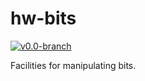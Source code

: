 # hw-bits
[![v0.0-branch](https://circleci.com/gh/haskell-works/hw-bits/tree/v0.0-branch.svg?style=svg)](https://circleci.com/gh/haskell-works/hw-bits/tree/v0.0-branch)

Facilities for manipulating bits.
